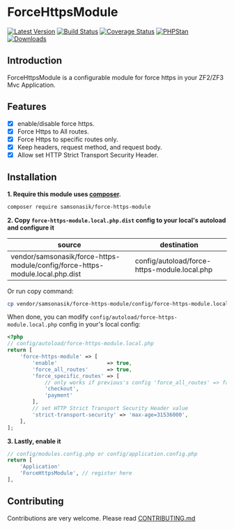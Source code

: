 ForceHttpsModule
================

[![Latest Version](https://img.shields.io/github/release/samsonasik/ForceHttpsModule.svg?style=flat-square)](https://github.com/samsonasik/ForceHttpsModule/releases)
[![Build Status](https://travis-ci.org/samsonasik/ForceHttpsModule.svg?branch=master)](https://travis-ci.org/samsonasik/ForceHttpsModule)
[![Coverage Status](https://coveralls.io/repos/github/samsonasik/ForceHttpsModule/badge.svg?branch=master)](https://coveralls.io/github/samsonasik/ForceHttpsModule?branch=master)
[![PHPStan](https://img.shields.io/badge/PHPStan-enabled-brightgreen.svg?style=flat)](https://github.com/phpstan/phpstan)
[![Downloads](https://img.shields.io/packagist/dt/samsonasik/force-https-module.svg?style=flat-square)](https://packagist.org/packages/samsonasik/force-https-module)

Introduction
------------

ForceHttpsModule is a configurable module for force https in your ZF2/ZF3 Mvc Application.

Features
--------

- [x] enable/disable force https.
- [x] Force Https to All routes.
- [x] Force Https to specific routes only.
- [x] Keep headers, request method, and request body.
- [x] Allow set HTTP Strict Transport Security Header.

Installation
------------

**1. Require this module uses [composer](https://getcomposer.org/).**

```sh
composer require samsonasik/force-https-module
```

**2. Copy `force-https-module.local.php.dist` config to your local's autoload and configure it**

| source                                                                       | destination                                 |
|------------------------------------------------------------------------------|---------------------------------------------|
|  vendor/samsonasik/force-https-module/config/force-https-module.local.php.dist | config/autoload/force-https-module.local.php |

Or run copy command:

```sh
cp vendor/samsonasik/force-https-module/config/force-https-module.local.php.dist config/autoload/force-https-module.local.php
```

When done, you can modify `config/autoload/force-https-module.local.php` config in your's local config:

```php
<?php
// config/autoload/force-https-module.local.php
return [
    'force-https-module' => [
        'enable'                => true,
        'force_all_routes'      => true,
        'force_specific_routes' => [
            // only works if previous's config 'force_all_routes' => false
            'checkout',
            'payment'
        ],
        // set HTTP Strict Transport Security Header value
        'strict-transport-security' => 'max-age=31536000',
    ],
];
```

**3. Lastly, enable it**
```php
// config/modules.config.php or config/application.config.php
return [
    'Application'
    'ForceHttpsModule', // register here
],
```


Contributing
------------
Contributions are very welcome. Please read [CONTRIBUTING.md](https://github.com/samsonasik/ForceHttpsModule/blob/master/CONTRIBUTING.md)
